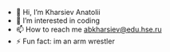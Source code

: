 - 👋 Hi, I’m Kharsiev Anatolii
- 👀 I’m interested in coding
- 📫 How to reach me abkharsiev@edu.hse.ru
- ⚡ Fun fact: im an arm wrestler

<!---
SHOPIQQ/SHOPIQQ is a ✨ special ✨ repository because its `README.md` (this file) appears on your GitHub profile.
You can click the Preview link to take a look at your changes.
--->
